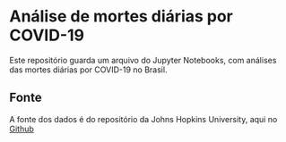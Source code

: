 # Análise de mortes diárias por COVID-19
Este repositório guarda um arquivo do Jupyter Notebooks, com análises das mortes diárias por COVID-19 no Brasil.

## Fonte
A fonte dos dados é do repositório da Johns Hopkins University, aqui no <a href="https://github.com/CSSEGISandData/COVID-19">Github</a>
